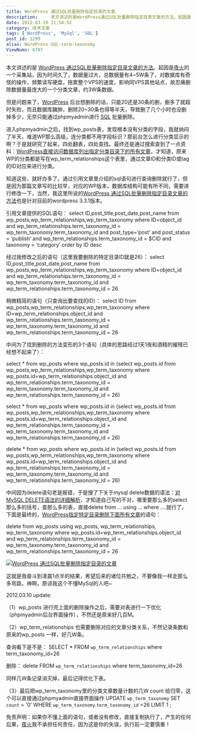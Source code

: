 ```yaml
---
title: WordPress 通过SQL批量删除指定目录的文章
description:     本文讲述的是WordPress通过SQL批量删除指定目录文章的方法。起因是夜火的一个采集站，因为时间久了，数据量过大，总数据量有4~5W条了，对数据库有奇怪的操作，频繁读写硬盘，拖累整个VPS的速度，影响同VPS其他站点，故忍痛删除数据量最庞大的一个分类文章，约3W条数据。    但是问题来
date: 2012-03-10 11:58:52
category: 技术文章
tags: ['WordPress', 'MySql', 'SQL']
post_id: 1299
alias: WordPress-SQL-term-taxonomy
ViewNums: 6707
---
```


本文讲述的是 [WordPress 通过SQL批量删除指定目录文章的方法](/blog/wordpress-sql-term-taxonomy)。起因是[夜火](http://www.15897.com)的一个采集站，因为时间久了，数据量过大，总数据量有4~5W条了，对数据库有奇怪的操作，频繁读写硬盘，拖累整个VPS的速度，影响同VPS其他站点，故忍痛删除数据量最庞大的一个分类文章，约3W条数据。

但是问题来了，[WordPress](/tags/WordPress) 后台想删除的话，只能20还是30条的删，删多了就超时失败，而且数据库臃肿，删除20~30条也得等半天，导致删了几个小时也没删掉多少，无奈只能通过phpmyadmin进行 [SQL](/tags/SQL) 批量删除。

进入phpmyadmin之后，找到wp_posts表，发现根本没有分类的字段，我就纳闷了半天，难道WP那么高级，连分类都不用字段标识？那前台怎么进行分类显示的啊？于是就研究了起来，四处翻表，四处查找。最终还是通过搜索查到了一点资料：[WordPress直接访问数据库列出指定分类目录下的所有文章](http://mymbk.blog.sohu.com/163871312.html)，才知道，原来WP的分类都是写在wp_term_relationships这个表里，通过文章ID和分类ID或tag的ID对应来进行分类。

知道这些，就好办多了。通过引用文章里介绍的sql语句进行查询删除就行了，但是因为那篇文章写的比较早，对应的WP版本，数据库结构可能有所不同，需要进行修改一下，当然，我这里所说的[WordPress 通过SQL批量删除指定目录文章的方法](/blog/wordpress-sql-term-taxonomy)也是针对目前的wordpress 3.3.1版本。

引用文章提供的SQL语句：
select ID,post_title,post_date,post_name from wp_posts,wp_term_relationships,wp_term_taxonomy where ID=object_id and wp_term_relationships.term_taxonomy_id = wp_term_taxonomy.term_taxonomy_id and post_type=’post’ and post_status = ‘publish’ and wp_term_relationships.term_taxonomy_id = $CID and taxonomy = ‘category’ order by ID desc

经过我修改之后的语句（这里我要删除的特定目录ID就是26）：
select ID,post_title,post_date,post_name from wp_posts,wp_term_relationships,wp_term_taxonomy where ID=object_id and wp_term_relationships.term_taxonomy_id = wp_term_taxonomy.term_taxonomy_id and wp_term_relationships.term_taxonomy_id = 26

稍微精简的语句（只查询出要查找的ID）：
select ID from wp_posts,wp_term_relationships,wp_term_taxonomy where ID=wp_term_relationships.object_id and wp_term_relationships.term_taxonomy_id = wp_term_taxonomy.term_taxonomy_id and wp_term_relationships.term_taxonomy_id = 26

中间为了找到删除的方法变形的3个语句（具体的思路经过1天1夜和酒精的摧残已经想不起来了）：

select * from wp_posts where wp_posts.id in (select wp_posts.id from wp_posts,wp_term_relationships,wp_term_taxonomy where wp_posts.id=wp_term_relationships.object_id and wp_term_relationships.term_taxonomy_id = wp_term_taxonomy.term_taxonomy_id and wp_term_relationships.term_taxonomy_id = 26)

select * from wp_posts where wp_posts.id in (select wp_posts.id from wp_posts,wp_term_relationships,wp_term_taxonomy where wp_posts.id=wp_term_relationships.object_id and wp_term_relationships.term_taxonomy_id = wp_term_taxonomy.term_taxonomy_id and wp_term_relationships.term_taxonomy_id = 26)

delete * from wp_posts where wp_posts.id in (select wp_posts.id from wp_posts,wp_term_relationships,wp_term_taxonomy where wp_posts.id=wp_term_relationships.object_id and wp_term_relationships.term_taxonomy_id = wp_term_taxonomy.term_taxonomy_id and wp_term_relationships.term_taxonomy_id = 26)

中间因为delete语句老是报错，于是搜了下关于mysql delete数据的语法：[对MySQL DELETE语法的详细解析](http://database.51cto.com/art/201005/202216.htm)，才知道自己写的不对，哪里要那么多的select那么多的括号，查那么多的表，直接delete from ... using ... where ....就行了。下面是最终的，[WordPress指定特定目录删除下面所有文章](/blog/wordpress-sql-term-taxonomy)的语句：

delete
from
wp_posts
using
wp_posts,
wp_term_relationships,
wp_term_taxonomy
where
wp_posts.id=wp_term_relationships.object_id
and
wp_term_relationships.term_taxonomy_id = wp_term_taxonomy.term_taxonomy_id
and
wp_term_relationships.term_taxonomy_id = 26

[![WordPress 通过SQL批量删除指定目录的文章](/upload/2012-03-09-01-26-mysql-delete-yehuo8.jpg)](/blog/wordpress-sql-term-taxonomy)

这就是我奋斗到凌晨1点半的结果，希望后来的诸位共勉之，不要像我一样走那么多弯路，神啊，原谅我这个不懂MySql的人吧~

2012.03.10 update:

（1）wp_posts 进行完上面的删除操作之后，需要对表进行一下优化（phpmyadmin后台界面操作），不然还是原来好几百M。

（2）wp_term_relationships 也需要删除对应的文章分类关系，不然记录条数和原来的wp_posts 一样，好几W条。

查询看下是不是：
SELECT * FROM `wp_term_relationships` where term_taxonomy_id=26

删除：
delete FROM `wp_term_relationships` where term_taxonomy_id=26

同样几W条记录消灭掉，最后记得优化下表。

（3）最后把wp_term_taxonomy里的分类文章数量计数的几W count 给归零，这个可以直接通过phpmyadmin直接界面操作
UPDATE `wp_term_taxonomy` SET `count` = '0' WHERE `wp_term_taxonomy`.`term_taxonomy_id` =26 LIMIT 1 ;

免责声明：如果你不懂上面的语句，或者没有修改，直接复制执行了，产生的任何后果，[夜火](http://www.15897.com)我不承担任何责任，因为这是你的失误，执行前一定要慎重！

